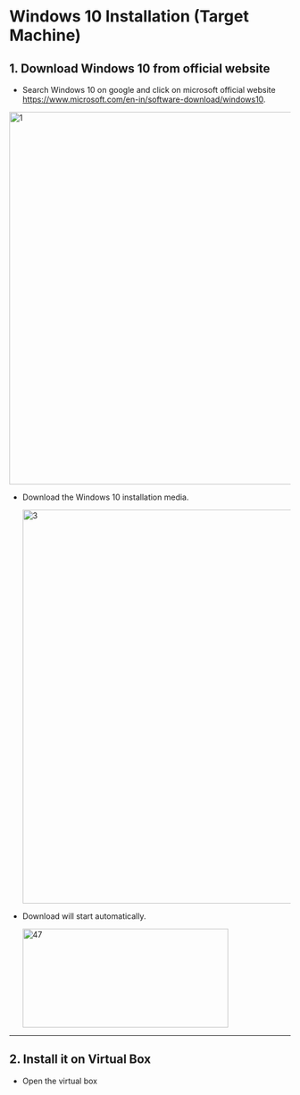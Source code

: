 # Windows 10 Installation (Target Machine)


## 1. Download Windows 10 from official website

- Search Windows 10 on google and click on microsoft official website https://www.microsoft.com/en-in/software-download/windows10.

<img width="1335" height="667" alt="1" src="https://github.com/user-attachments/assets/586286a5-67cf-4106-a56c-44b0798ee268" />

- Download the Windows 10 installation media.

  <img width="1359" height="705" alt="3" src="https://github.com/user-attachments/assets/94061ba5-88ca-407e-a419-298c75227bb4" />

- Download will start automatically.

  <img width="368" height="177" alt="47" src="https://github.com/user-attachments/assets/345e5494-0e32-4f51-8a1c-14f44d2c95d7" />

---

## 2. Install it on Virtual Box

- Open the virtual box 
